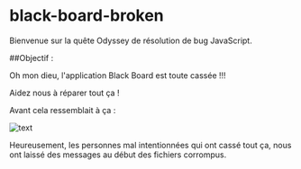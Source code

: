 # black-board-broken

Bienvenue sur la quête Odyssey de résolution de bug JavaScript.

##Objectif :

Oh mon dieu, l'application Black Board est toute cassée !!!

Aidez nous à réparer tout ça !

Avant cela ressemblait à ça :

[img2]: http://media.giphy.com/media/l41m5zklhfBQRNdUQ/giphy.gif
![text][img2]

Heureusement, les personnes mal intentionnées qui ont cassé tout ça, nous ont laissé des messages au début des fichiers corrompus.
